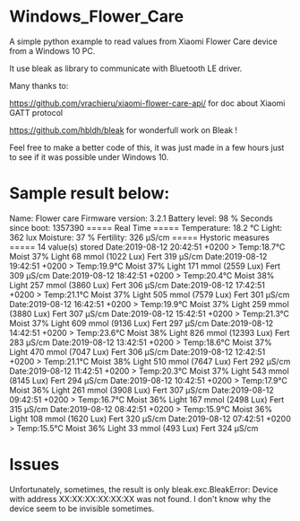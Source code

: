 # Windows_Flower_Care
A simple python example to read values from Xiaomi Flower Care device from a Windows 10 PC.

It use bleak as library to communicate with Bluetooth LE driver.

Many thanks to:

https://github.com/vrachieru/xiaomi-flower-care-api/ for doc about Xiaomi GATT protocol

https://github.com/hbldh/bleak for wonderfull work on Bleak !

Feel free to make a better code of this, it was just made in a few hours just to see if it was possible under Windows 10.

# Sample result below:

Name: Flower care
Firmware version: 3.2.1
Battery level: 98 %
Seconds since boot: 1357390
===== Real Time =====
Temperature: 18.2 °C
Light: 362  lux
Moisture: 37 %
Fertility: 326 µS/cm
===== Hystoric measures =====
14 value(s) stored
Date:2019-08-12 20:42:51 +0200 > Temp:18.7°C Moist 37% Light 68 mmol (1022 Lux) Fert 319 µS/cm
Date:2019-08-12 19:42:51 +0200 > Temp:19.9°C Moist 37% Light 171 mmol (2559 Lux) Fert 309 µS/cm
Date:2019-08-12 18:42:51 +0200 > Temp:20.4°C Moist 38% Light 257 mmol (3860 Lux) Fert 306 µS/cm
Date:2019-08-12 17:42:51 +0200 > Temp:21.1°C Moist 37% Light 505 mmol (7579 Lux) Fert 301 µS/cm
Date:2019-08-12 16:42:51 +0200 > Temp:19.9°C Moist 37% Light 259 mmol (3880 Lux) Fert 307 µS/cm
Date:2019-08-12 15:42:51 +0200 > Temp:21.3°C Moist 37% Light 609 mmol (9136 Lux) Fert 297 µS/cm
Date:2019-08-12 14:42:51 +0200 > Temp:23.6°C Moist 38% Light 826 mmol (12393 Lux) Fert 283 µS/cm
Date:2019-08-12 13:42:51 +0200 > Temp:18.6°C Moist 37% Light 470 mmol (7047 Lux) Fert 306 µS/cm
Date:2019-08-12 12:42:51 +0200 > Temp:21.1°C Moist 38% Light 510 mmol (7647 Lux) Fert 292 µS/cm
Date:2019-08-12 11:42:51 +0200 > Temp:20.3°C Moist 37% Light 543 mmol (8145 Lux) Fert 294 µS/cm
Date:2019-08-12 10:42:51 +0200 > Temp:17.9°C Moist 36% Light 261 mmol (3908 Lux) Fert 307 µS/cm
Date:2019-08-12 09:42:51 +0200 > Temp:16.7°C Moist 36% Light 167 mmol (2498 Lux) Fert 315 µS/cm
Date:2019-08-12 08:42:51 +0200 > Temp:15.9°C Moist 36% Light 108 mmol (1620 Lux) Fert 320 µS/cm
Date:2019-08-12 07:42:51 +0200 > Temp:15.5°C Moist 36% Light 33 mmol (493 Lux) Fert 324 µS/cm

# Issues

Unfortunately, sometimes, the result is only
bleak.exc.BleakError: Device with address XX:XX:XX:XX:XX:XX was not found.
I don't know why the device seem to be invisible sometimes.
